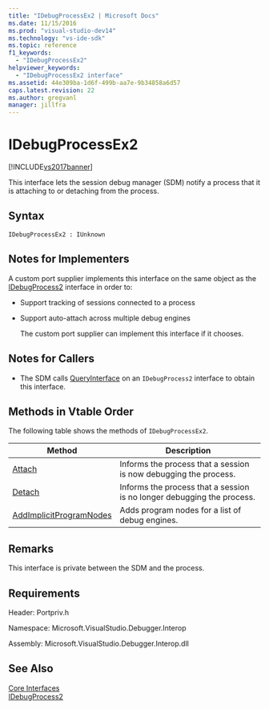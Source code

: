 ```yaml
---
title: "IDebugProcessEx2 | Microsoft Docs"
ms.date: 11/15/2016
ms.prod: "visual-studio-dev14"
ms.technology: "vs-ide-sdk"
ms.topic: reference
f1_keywords: 
  - "IDebugProcessEx2"
helpviewer_keywords: 
  - "IDebugProcessEx2 interface"
ms.assetid: 44e309ba-1d6f-499b-aa7e-9b34858a6d57
caps.latest.revision: 22
ms.author: gregvanl
manager: jillfra
---
```

# IDebugProcessEx2
[!INCLUDE[vs2017banner](../../../includes/vs2017banner.md)]

This interface lets the session debug manager (SDM) notify a process that it is attaching to or detaching from the process.  
  
## Syntax  
  
```  
IDebugProcessEx2 : IUnknown  
```  
  
## Notes for Implementers  
 A custom port supplier implements this interface on the same object as the [IDebugProcess2](../../../extensibility/debugger/reference/idebugprocess2.md) interface in order to:  
  
- Support tracking of sessions connected to a process  
  
- Support auto-attach across multiple debug engines  
  
  The custom port supplier can implement this interface if it chooses.  
  
## Notes for Callers  
  
- The SDM calls [QueryInterface](http://msdn.microsoft.com/library/62fce95e-aafa-4187-b50b-e6611b74c3b3) on an `IDebugProcess2` interface to obtain this interface.  
  
## Methods in Vtable Order  
 The following table shows the methods of `IDebugProcessEx2`.  
  
|Method|Description|  
|------------|-----------------|  
|[Attach](../../../extensibility/debugger/reference/idebugprocessex2-attach.md)|Informs the process that a session is now debugging the process.|  
|[Detach](../../../extensibility/debugger/reference/idebugprocessex2-detach.md)|Informs the process that a session is no longer debugging the process.|  
|[AddImplicitProgramNodes](../../../extensibility/debugger/reference/idebugprocessex2-addimplicitprogramnodes.md)|Adds program nodes for a list of debug engines.|  
  
## Remarks  
 This interface is private between the SDM and the process.  
  
## Requirements  
 Header: Portpriv.h  
  
 Namespace: Microsoft.VisualStudio.Debugger.Interop  
  
 Assembly: Microsoft.VisualStudio.Debugger.Interop.dll  
  
## See Also  
 [Core Interfaces](../../../extensibility/debugger/reference/core-interfaces.md)   
 [IDebugProcess2](../../../extensibility/debugger/reference/idebugprocess2.md)
